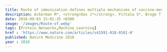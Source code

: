 ```yaml
---
title: Route of immunization defines multiple mechanisms of vaccine-mediated protection against SIV
description: Ackerman M*, <strong>Das J*</strong>, Pittala S*, Broge T, Linde C, Suscovich T, Brown E, Bradley T, Natarajan H, Lin S, Sassic J, OKeefe S, Mehta N, Goodman D, Sips M, Weiner J, Tomaras G, Haynes B, Lauffenburger D, Bailey-Kellogg C, Roederer M, Alter G
date: 2018-09-03 15:01:35 +0300
image: '/images/Route-of.webp'
tags: [Protein_Networks,Machine_Learning]
href : 'https://www.nature.com/articles/s41591-018-0161-0'
published: Nature Medicine 2018
year : 2018
---
```

